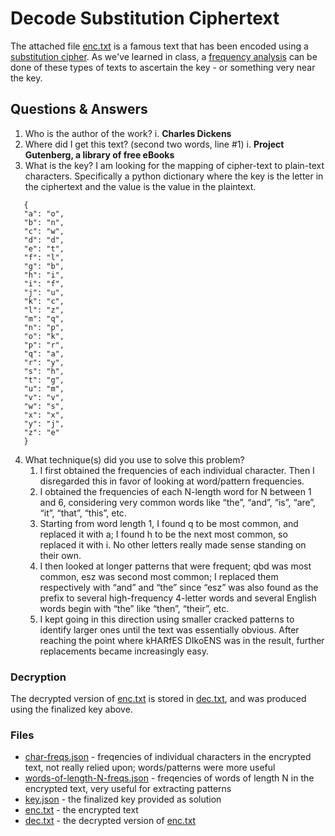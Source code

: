 # Decode Substitution Ciphertext

The attached file [enc.txt](enc.txt) is a famous text that has been encoded using a [substitution cipher](https://en.wikipedia.org/wiki/Substitution_cipher). As we've learned in class, a [frequency analysis](https://en.wikipedia.org/wiki/Frequency_analysis) can be done of these types of texts to ascertain the key - or something very near the key.

## Questions & Answers

1. Who is the author of the work?
   i. **Charles Dickens**
2. Where did I get this text? (second two words, line #1)
   i. **Project Gutenberg, a library of free eBooks**
3. What is the key? I am looking for the mapping of cipher-text to plain-text characters. Specifically a python dictionary where the key is the letter in the ciphertext and the value is the value in the plaintext.

```
   {
   "a": "o",
   "b": "n",
   "c": "w",
   "d": "d",
   "e": "t",
   "f": "l",
   "g": "b",
   "h": "i",
   "i": "f",
   "j": "u",
   "k": "c",
   "l": "z",
   "m": "q",
   "n": "p",
   "o": "k",
   "p": "r",
   "q": "a",
   "r": "y",
   "s": "h",
   "t": "g",
   "u": "m",
   "v": "v",
   "w": "s",
   "x": "x",
   "y": "j",
   "z": "e"
   }
```

4. What technique(s) did you use to solve this problem?
   1. I first obtained the frequencies of each individual character. Then I disregarded this in favor of looking at word/pattern frequencies.
   2. I obtained the frequencies of each N-length word for N between 1 and 6, considering very common words like “the”, “and”, “is”, “are”, “it”, “that”, “this”, etc.
   3. Starting from word length 1, I found q to be most common, and replaced it with a; I found h to be the next most common, so replaced it with i. No other letters really made sense standing on their own.
   4. I then looked at longer patterns that were frequent; qbd was most common, esz was second most common; I replaced them respectively with “and” and “the” since “esz” was also found as the prefix to several high-frequency 4-letter words and several English words begin with “the” like “then”, “their”, etc.
   5. I kept going in this direction using smaller cracked patterns to identify larger ones until the text was essentially obvious. After reaching the point where kHARfES DIkoENS was in the result, further replacements became increasingly easy.

### Decryption

The decrypted version of [enc.txt](enc.txt) is stored in [dec.txt](dec.txt), and was produced using the finalized key above.

### Files

- [char-freqs.json](char-freqs.json) - freqencies of individual characters in the encrypted text, not really relied upon; words/patterns were more useful
- [words-of-length-N-freqs.json](words-of-length-1-freqs.json) - freqencies of words of length N in the encrypted text, very useful for extracting patterns
- [key.json](key.json) - the finalized key provided as solution
- [enc.txt](enc.txt) - the encrypted text
- [dec.txt](dec.txt) - the decrypted version of [enc.txt](enc.txt)
